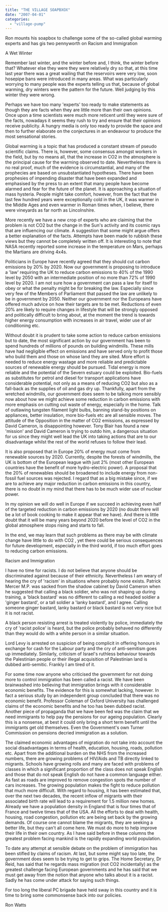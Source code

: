 ```yaml
---
title: "THE VILLAGE SOAPBXOX"
date: "2007-04-01"
categories: 
  - "village-pump"
---
```


Ron mounts his soapbox to challenge some of the so-called global warming experts and has gis two pennyworth on Racism and Immigration

A Wet Winter

Remember last winter, and the winter before and, I think, the winter before that? Whatever else they were they were relatively dry so that, at this time last year there was a great wailing that the reservoirs were very low, soon hosepipe bans were introduced in many areas. What was particularly worrying to many people was the experts telling us that, because of global warming, dry winters were the pattern for the future. Well judging by this winter they were wrong.

Perhaps we have too many 'experts' too ready to make statements as though they are facts when they are little more than their own opinions. Once upon a time scientists were much more reticent until they were sure of the facts, nowadays it seems they rush to try and ensure that their opinions receive publicity. A hungry media is only too ready to provide the space and then to further elaborate on the conjectures in an endeavour to produce the most sensational stories.

Global warming is a topic that has produced a constant stream of pseudo scientific claims. There is, however, some consensus amongst workers in the field, but by no means all, that the increase in CO2 in the atmosphere is the principal cause for the warming observed to date. Nevertheless there is no real proof, much of the evidence is circumstantial, and many of the prophecies are based on unsubstantiated hypotheses. There have been prophesies of impending disaster that have been expanded and emphasised by the press to an extent that many people have become alarmed and fear for the future of the planet. It is approaching a situation of mass hysteria. People might take comfort, however, from the fact that the last few hundred years were exceptionally cold in the UK, it was warmer in the Middle Ages and even warmer in Roman times when, I believe, there were vineyards as far north as Lincolnshire.

More recently we have a new crop of experts who are claiming that the problem is not CO2 but the change in the Sun's activity and its cosmic rays that are influencing our climate. A suggestion that some might argue offers a better explanation of the facts. Attempts have been made to rubbish these views but they cannot be completely written off. It is interesting to note that NASA recently reported some increase in the temperature on Mars, perhaps the Martians are driving 4x4s.

Politicians in Europe have recently agreed that they should cut carbon emissions by 20% by 2020. Now our government is proposing to introduce a 'law' requiring the UK to reduce carbon emissions to 40% of the 1990 level by 2050 with an intermediate position of no more than 72% of 1990 level by 2020. I am not sure how a government can pass a law for itself to obey or what the penalty might be for breaking the law. Especially since very few of the Members of Parliament that passed the law are unlikely to be in government by 2050. Neither our government nor the Europeans have offered much advice on how their targets are to be met. Reductions of even 20% are likely to require changes in lifestyle that will be strongly opposed and politically difficult to bring about, at the moment the trend is towards higher energy consumption with increases in air travel, wider use of air conditioning etc.

Without doubt it is prudent to take some action to reduce carbon emissions but to date, the most significant action by our government has been to spend hundreds of millions of pounds on building windmills. These mills have had negligible effect on emissions and have served only to profit those who build them and those on whose land they are sited. More effort is needed to reduce energy wastage and more reliable and predictable sources of renewable energy should be pursued. Tidal energy is more reliable and the potential of the Severn estuary could be exploited. Bio-fuels as substitutes for petrol and diesel for transport applications have considerable potential, not only as a means of reducing CO2 but also as a fall-back as the supplies of oil and gas dry up. Thankfully, apart from the wretched windmills, our government does seem to be talking more sensibly now about how we might achieve some reduction in carbon emissions with more emphasis on cutting out waste of energy, especially in the home. Talk of outlawing tungsten filament light bulbs, banning stand-by positions on appliances, better insulation, more bio-fuels etc are all sensible moves. The attitude of the Opposition in the matter of CO2 emissions, as expressed by David Cameron, is disappointing however. Tony Blair has found a new 'mission' and David Cameron is trying to outdo him, a dangerous situation for us since they might well lead the UK into taking actions that are to our disadvantage whilst the rest of the world refuses to follow their lead.

It is also proposed that in Europe 20% of energy must come from renewable sources by 2020. Currently, despite the forests of windmills, the UK is bottom of the European league with just 2% (most other European countries have the benefit of more hydro-electric power). A proposal that the 20% of renewables should be broadened to include energy from non-fossil fuel sources was rejected. I regard that as a big mistake since, if we are to achieve any major reduction in carbon emissions in this country, there is no doubt in my mind that there has to be much wider use of nuclear power.

In my opinion we will do well in Europe if we succeed in achieving even half of the targeted reduction in carbon emissions by 2020 (no doubt there will be a lot of book cooking to make it appear that we have). And there is little doubt that it will be many years beyond 2020 before the level of CO2 in the global atmosphere stops rising and starts to fall.

In the end, we may learn that such problems as there may be with climate change have little to do with CO2 , yet there could be serious consequences for future development, especially in the third world, if too much effort goes to reducing carbon emissions.

Racism and Immigration

I have no time for racists. I do not believe that anyone should be discriminated against because of their ethnicity. Nevertheless I am weary of hearing the cry of 'racism' in situations where probably none exists. Patrick Mercer M.P. was sacked from the shadow cabinet by David Cameron when he suggested that calling a black soldier, who was not shaping up during training, a 'black bastard' was no different to calling a red headed soldier a 'ginger bastard', or a tall soldier a 'lanky bastard', and I agree. Calling someone ginger bastard, lanky bastard or black bastard is not very nice but it is not racist.

A black person resisting arrest is treated violently by police, immediately the cry of 'racist police' is heard, but the police probably behaved no differently than they would do with a white person in a similar situation.

Lord Levy is arrested on suspicion of being complicit in offering honours in exchange for cash for the Labour party and the cry of anti-semitism goes up immediately. Similarly, criticism of Israel's ruthless behaviour towards the Palestinian people or their illegal acquisition of Palestinian land is dubbed anti-semitic. Frankly I am tired of it.

For some time now anyone who criticised the government for not doing more to control immigration has been called a racist. We have been brainwashed into believing that immigration brings with it considerable economic benefits. The evidence for this is somewhat lacking, however. In fact a serious study by an independent group concluded that there was no economic benefit. Professor Coleman of Oxford University has challenged claims of the economic benefits and he too has been dubbed racist. Another piece of propaganda that we have been fed was the claim that we need immigrants to help pay the pensions for our ageing population. Clearly this is a nonsense, at best it could only bring a short term benefit until the immigrants get old themselves. Even the Government's own Turner Commission on pensions decried immigration as a solution.

The claimed economic advantages of migration do not take into account the social disadvantages in terms of health, education, housing, roads, pollution etc. Apart from the additional burden on the NHS from the increased numbers, there are growing problems of HIV/Aids and TB directly linked to migrants. Schools have growing rolls and many are faced with problems of classes in which a significant proportion of the class does not speak English and those that do not speak English do not have a common language either. As fast as roads are improved to remove congestion spots the number of cars increases. The growing population makes the fight to reduce pollution that much more difficult. With regard to housing, it has been estimated that, over the next two decades, the recent inflow of migrants with their associated birth rate will lead to a requirement for 1.5 million new homes. Already we have a population density in England that is four times that of France and twelve times that of the USA. All the efforts to deal with health, housing, road congestion, pollution etc are being set back by the growing demands. Of course one cannot blame the migrants, they are seeking a better life, but they can't all come here. We must do more to help improve their life in their own country. As I have said before in these columns the greatest problem facing mankind is the rapidly expanding world population.

To date any attempt at sensible debate on the problem of immigration has been stifled by claims of racism. At last, but some might say too late, the government does seem to be trying to get to grips. The Home Secretary, Dr Reid, has said that he regards mass migration (not CO2 incidentally) as the greatest challenge facing European governments and he has said that we must get away from the notion that anyone who talks about it is a racist. Sadly he has come under attack for saying such things.

For too long the liberal PC brigade have held sway in this country and it is time to bring some commonsense back into our policies.

Ron Watts
